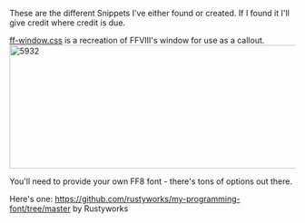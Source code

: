 These are the different Snippets I've either found or created. If I found it I'll give credit where credit is due.

[ff-window.css](https://github.com/youtharcade/Obsidian_CSS_Snippets/blob/main/snippets/ff-windows.css) is a recreation of FFVIII's window for use as a callout.
<img width="1564" height="218" alt="5932" src="https://github.com/user-attachments/assets/3450a85f-4821-4daa-bfd9-47fe129f5643" />

You'll need to provide your own FF8 font - there's tons of options out there. 

Here's one:
https://github.com/rustyworks/my-programming-font/tree/master by Rustyworks
